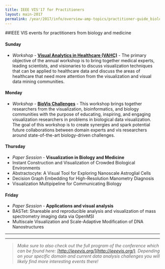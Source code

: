 ```yaml
---
title: IEEE VIS'17 for Practitioners
layout: main-2017
permalink: /year/2017/info/overview-amp-topics/practitioner-guide_biology-medicine
---
```


##IEEE VIS events for practitioners from biology and medicine


#### Sunday

* *Workshop* - **[Visual Analytics in Healthcare (VAHC)](http://www.visualanalyticshealthcare.org/)** - 
The primary objective of the annual workshop is to bring together medical experts, leading scientists, and visionaries to discuss visualization techniques that can be applied to healthcare data and discuss the areas of healthcare that need more attention from the visualization and visual data mining communities. 


#### Monday

* *Workshop* - **[BioVis Challenges](http://biovis.net/2017/biovisChallenges_vis/)** - 
This workshop brings together researchers from the visualization, bioinformatics, and biology communities with the purpose of educating, inspiring, and engaging visualization researchers in problems in biological data visualization. The goal of this workshop is to create synergies and spark potential future collaborations between domain experts and vis researchers around state-of-the-art biology-driven challenges.

#### Thursday

* *Paper Session* - **Visualization in Biology and Medicine**
 * Instant Construction and Visualization of Crowded Biological Environments
 * Abstractocyte: A Visual Tool for Exploring Nanoscale Astroglial Cells
 * Decision Graph Embedding for High-Resolution Manometry Diagnosis
 * Visualization Multipipeline for Communicating Biology


#### Friday
* *Paper Session* - **Applications and visual analysis**
 * BASTet: Shareable and reproducible analysis and visualization of mass spectrometry imaging data via OpenMSI
 * Multiscale Visualization and Scale-Adaptive Modification of DNA Nanostructures
 
 

-----
*** 

> _Make sure to also check out the full program of the conference which can be found here: [http://ieeevis.org/](http://ieeevis.org/). 
Depending on your specific domain and current data analysis challenges you will likely find more interesting events there!_

